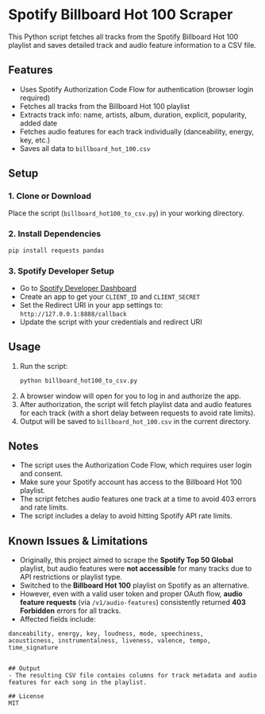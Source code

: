 # Spotify Billboard Hot 100 Scraper

This Python script fetches all tracks from the Spotify Billboard Hot 100 playlist and saves detailed track and audio feature information to a CSV file.

## Features
- Uses Spotify Authorization Code Flow for authentication (browser login required)
- Fetches all tracks from the Billboard Hot 100 playlist
- Extracts track info: name, artists, album, duration, explicit, popularity, added date
- Fetches audio features for each track individually (danceability, energy, key, etc.)
- Saves all data to `billboard_hot_100.csv`

## Setup

### 1. Clone or Download
Place the script (`billboard_hot100_to_csv.py`) in your working directory.

### 2. Install Dependencies
```bash
pip install requests pandas
```

### 3. Spotify Developer Setup
- Go to [Spotify Developer Dashboard](https://developer.spotify.com/dashboard/applications)
- Create an app to get your `CLIENT_ID` and `CLIENT_SECRET`
- Set the Redirect URI in your app settings to: `http://127.0.0.1:8888/callback`
- Update the script with your credentials and redirect URI

## Usage

1. Run the script:
   ```bash
   python billboard_hot100_to_csv.py
   ```
2. A browser window will open for you to log in and authorize the app.
3. After authorization, the script will fetch playlist data and audio features for each track (with a short delay between requests to avoid rate limits).
4. Output will be saved to `billboard_hot_100.csv` in the current directory.

## Notes
- The script uses the Authorization Code Flow, which requires user login and consent.
- Make sure your Spotify account has access to the Billboard Hot 100 playlist.
- The script fetches audio features one track at a time to avoid 403 errors and rate limits.
- The script includes a delay to avoid hitting Spotify API rate limits.

## Known Issues & Limitations

- Originally, this project aimed to scrape the **Spotify Top 50 Global** playlist, but audio features were **not accessible** for many tracks due to API restrictions or playlist type.
- Switched to the **Billboard Hot 100** playlist on Spotify as an alternative.
- However, even with a valid user token and proper OAuth flow, **audio feature requests** (via `/v1/audio-features`) consistently returned **403 Forbidden** errors for all tracks.
- Affected fields include:

```vbnet
danceability, energy, key, loudness, mode, speechiness,
acousticness, instrumentalness, liveness, valence, tempo, time_signature


## Output
- The resulting CSV file contains columns for track metadata and audio features for each song in the playlist.

## License
MIT 
